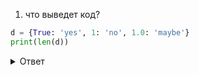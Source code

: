 1. что выведет код?
```python
d = {True: 'yes', 1: 'no', 1.0: 'maybe'}
print(len(d))
```

<details>
	<summary>Ответ</summary>

если посмотреть на вывод функции `hash` для каждого ключа:

```    
hash(True)
Out[5]: 1

hash(1)
Out[6]: 1

hash(1.0)
Out[7]: 1
```

то будет видно что все 3 ключа имеют одинаковый хеш
и если распечатать `d` то увидим
```python
print(d)
{True: 'maybe'}
```

правильный ответ на вопрос - 1
</details>
